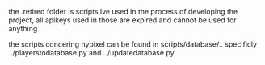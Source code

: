 the .retired folder is scripts ive used in the process of developing the project, all apikeys used in those are expired and cannot be used for anything

the scripts concering hypixel can be found in scripts/database/.. specificly ../playerstodatabase.py and ../updatedatabase.py  
